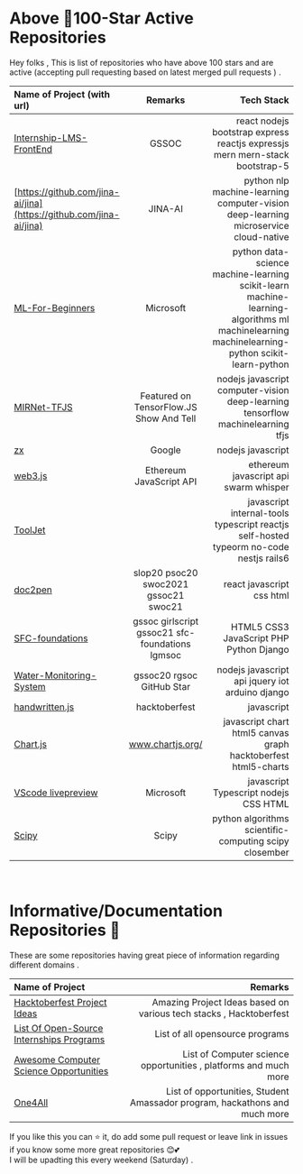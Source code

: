 
# Above 🌟100-Star Active Repositories
Hey folks , This is list of repositories who have above 100 stars and are active (accepting pull requesting based on latest merged pull requests ) .

| Name of Project (with url)  |Remarks   |  Tech Stack     |
| :---        |    :----:   |          ---: |
| [Internship-LMS-FrontEnd](https://github.com/praveenscience/Internship-LMS-FrontEnd)      | GSSOC       |  react nodejs bootstrap express reactjs expressjs mern mern-stack bootstrap-5   |
| [https://github.com/jina-ai/jina](https://github.com/jina-ai/jina)    | JINA-AI   |   python nlp machine-learning  computer-vision deep-learning microservice cloud-native  |
| [ML-For-Beginners](https://github.com/microsoft/ML-For-Beginners)    | Microsoft       | python data-science machine-learning scikit-learn machine-learning-algorithms ml machinelearning machinelearning-python scikit-learn-python     |
| [MIRNet-TFJS](https://github.com/Rishit-dagli/MIRNet-TFJS)    | Featured on TensorFlow.JS Show And Tell       |   nodejs javascript computer-vision deep-learning tensorflow machinelearning tfjs   |
| [zx](https://github.com/google/zx/)    |   Google     |   nodejs javascript  |
| [web3.js](ChainSafe/web3.js)    |   Ethereum JavaScript API     |  ethereum javascript api swarm whisper   |
| [ToolJet](https://github.com/ToolJet/ToolJet)    |        | javascript internal-tools typescript reactjs self-hosted typeorm no-code nestjs rails6    |
| [doc2pen](https://github.com/smaranjitghose/doc2pen)    |  slop20 psoc20 swoc2021 gssoc21 swoc21      | react javascript css html    |
| [SFC-foundations](https://github.com/himanshu007-creator/SFC-foundations)    |     gssoc girlscript gssoc21 sfc-foundations lgmsoc   | HTML5 CSS3 JavaScript PHP Python Django    |
| [Water-Monitoring-System](https://github.com/vinitshahdeo/Water-Monitoring-System)    |  gssoc20 rgsoc  GitHub Star    | nodejs javascript api jquery iot arduino django    |
| [handwritten.js](https://github.com/alias-rahil/handwritten.js)    |     hacktoberfest   |  javascript   |
| [Chart.js](https://github.com/chartjs/Chart.js)    |      www.chartjs.org/  |   javascript chart html5 canvas graph hacktoberfest html5-charts  |
| [VScode livepreview](https://github.com/microsoft/vscode-livepreview)    |      Microsoft  |   javascript Typescript nodejs CSS HTML  |
| [Scipy](https://github.com/scipy/scipy)                     |   Scipy      | python algorithms scientific-computing scipy closember  |     


<br>


# Informative/Documentation Repositories 📄  
These are some repositories having great piece of information regarding different domains .

| Name of Project   |Remarks   |  
| :---        |    ----:   |
| [Hacktoberfest Project Ideas]( https://github.com/praveenscience/Hacktoberfest-Project-Ideas) | Amazing Project Ideas based on various tech stacks , Hacktoberfest|
|[List Of Open-Source Internships Programs](https://github.com/deepanshu1422/List-Of-Open-Source-Internships-Programs)| List of all opensource programs |
|[Awesome Computer Science Opportunities](https://github.com/anu0012/awesome-computer-science-opportunities#fellowshipsscholarships)|List of Computer science opportunities , platforms and much more|
|[One4All](https://github.com/Surajv311/one4All)|List of  opportunities, Student Amassador program, hackathons and much more|


If you like this you can ⭐ it, do add some pull request or leave link in issues if you know some more great repositories 😊💕  
I will be upadting this every weekend (Saturday) .
